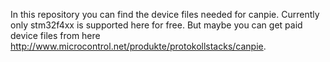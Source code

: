 In this repository you can find the device files needed for canpie. Currently only stm32f4xx is supported here for free. But maybe you can get paid device files from here http://www.microcontrol.net/produkte/protokollstacks/canpie.
